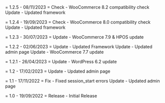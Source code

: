 = 1.2.5 - 08/11/2023 =
Check - WooCommerce 8.2 compatibility check
Update - Updated framework

= 1.2.4 - 19/09/2023 =
Check - WooCommerce 8.0 compatibility check
Update - Updated framework

= 1.2.3 - 30/07/2023 =
Update - WooCommerce 7.9 &amp; HPOS update

= 1.2.2 - 02/06/2023 =
Update - Updated Framework
Update - Updated admin page
Update - WooCommerce 7.7 update

= 1.2.1 - 26/04/2023 =
Update - WordPress 6.2 update

= 1.2 - 17/02/2023 =
Update - Updated admin page

= 1.1 - 17/11/2022 =
Fix - Fixed session_start errors
Update - Updated admin page

= 1.0 - 19/09/2022 =
Release - Initial Release